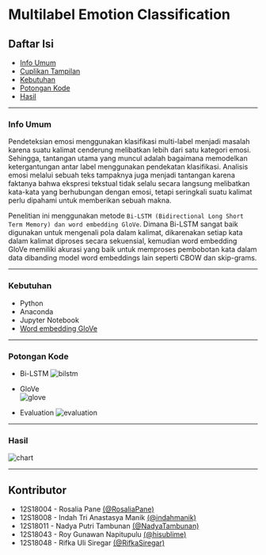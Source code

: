 # Multilabel Emotion Classification

## Daftar Isi 
+ [Info Umum](#info) 
+ [Cuplikan Tampilan](#cuplikan)
+ [Kebutuhan](#kebutuhan)
+ [Potongan Kode](#potongan)
+ [Hasil](#hasil)
-----
<a name="info"></a>
### Info Umum
Pendeteksian emosi menggunakan klasifikasi multi-label menjadi masalah karena suatu kalimat cenderung melibatkan lebih dari satu kategori emosi. Sehingga, tantangan utama yang muncul adalah bagaimana memodelkan ketergantungan antar label menggunakan pendekatan klasifikasi. Analisis emosi melalui sebuah teks tampaknya juga menjadi tantangan karena faktanya bahwa ekspresi tekstual tidak selalu secara langsung melibatkan kata-kata yang berhubungan dengan emosi, tetapi seringkali suatu kalimat perlu dipahami untuk memberikan sebuah makna.

Penelitian ini menggunakan metode `Bi-LSTM (Bidirectional Long Short Term Memory) dan word embedding GloVe`. Dimana Bi-LSTM sangat baik digunakan untuk mengenali pola dalam kalimat, dikarenakan setiap kata dalam kalimat diproses secara sekuensial, kemudian word embedding GloVe memiliki akurasi yang baik untuk memproses pembobotan kata dalam data dibanding model word embeddings lain seperti CBOW dan skip-grams.

-----
<a name="kebutuhan"></a>
### Kebutuhan
+ Python
+ Anaconda
+ Jupyter Notebook
+ [Word embedding GloVe](https://www.kaggle.com/thanakomsn/glove6b300dtxt)

-----
<a name="potongan"></a>
### Potongan Kode
+ Bi-LSTM
![bilstm](https://user-images.githubusercontent.com/60679744/143877704-2c6a2934-4518-484c-ad92-7ae2d5a83bc6.PNG)

+ GloVe <br />
![glove](https://user-images.githubusercontent.com/60679744/143881087-e35e1853-2df2-4022-9d53-506b503e3d5d.PNG)

+ Evaluation
![evaluation](https://user-images.githubusercontent.com/60679744/143879569-22e592a5-2a85-4d9b-b024-3171ea3990b5.PNG)

-----
<a name="Hasil"></a>
### Hasil
![chart](https://user-images.githubusercontent.com/60679744/143879558-7419894d-33aa-4cf7-bfe0-e98a07114d4a.PNG) 

-----

## Kontributor
+ 12S18004 - Rosalia Pane <a href="https://github.com/RosaliaPane">(@RosaliaPane)</a>
+ 12S18008 - Indah Tri Anastasya Manik <a href="https://github.com/indahmanik">(@indahmanik)</a>
+ 12S18011 - Nadya Putri Tambunan <a href="https://github.com/NadyaTambunan">(@NadyaTambunan)</a>
+ 12S18043 - Roy Gunawan Napitupulu <a href="https://github.com/hisublime">(@hisublime)</a>
+ 12S18048 - Rifka Uli Siregar <a href="https://github.com/RifkaSiregar">(@RifkaSiregar)</a>
